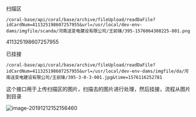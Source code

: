 扫描区
```
/coral-base/api/coral/base/archive/fileUpload/readDaFile?idCardNum=411325198607257955&url=/usr/local/dev-env-dams/imgfile/scanda/河南送变电建设有限公司/王前锋/395-1576064308225-001.png
```

411325198607257955



已挂接

```
/coral-base/api/coral/base/archive/fileUpload/readDaFile?idCardNum=411325198607257955&url=/usr/local/dev-env-dams/imgfile/da/河南送变电建设有限公司/王前锋/395-3-0-3-001.jpg&time=1576116252781
```





这个接口用于上传扫描区的图片，扫描去的图片进行处理，然后挂接，流程从图片到目录

![image-20191212152156460](C:\Users\DELL\Desktop\烂笔头\images\image-20191212152156460.png)